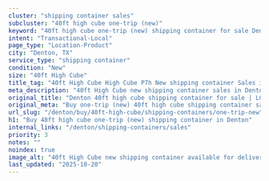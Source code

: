 ```yaml
---
cluster: "shipping container sales"
subcluster: "40ft high cube one-trip (new)"
keyword: "40ft high cube one-trip (new) shipping container for sale Denton, TX"
intent: "Transactional-Local"
page_type: "Location-Product"
city: "Denton, TX"
service_type: "shipping container"
condition: "New"
size: "40ft High Cube"
title_tag: "40ft High Cube High Cube P7h New shipping container Sales in Denton | LC Container"
meta_description: "40ft High Cube new shipping container sales in Denton. High cube containers with extra height. Fast delivery, competitive pricing. Serving shipping containers area. Quote ID: EA9. Call (214) 524-4168 for your free quote today."
original_title: "Denton 40ft high cube shipping container for sale | LC"
original_meta: "Buy one-trip (new) 40ft high cube shipping container sale with local delivery in Denton, TX. LC Container — local Since 2003. Request a fast quote today."
url_slug: "/denton/buy/40ft-high-cube/shipping-containers/one-trip-new"
h1: "Buy 40ft high cube one-trip (new) shipping container in Denton"
internal_links: "/denton/shipping-containers/sales"
priority: 3
notes: ""
noindex: true
image_alt: "40ft High Cube new shipping container available for delivery in Denton"
last_updated: "2025-10-20"
---
```


<!-- TODO: Add unique city/inventory copy, images, and internal links here. -->
